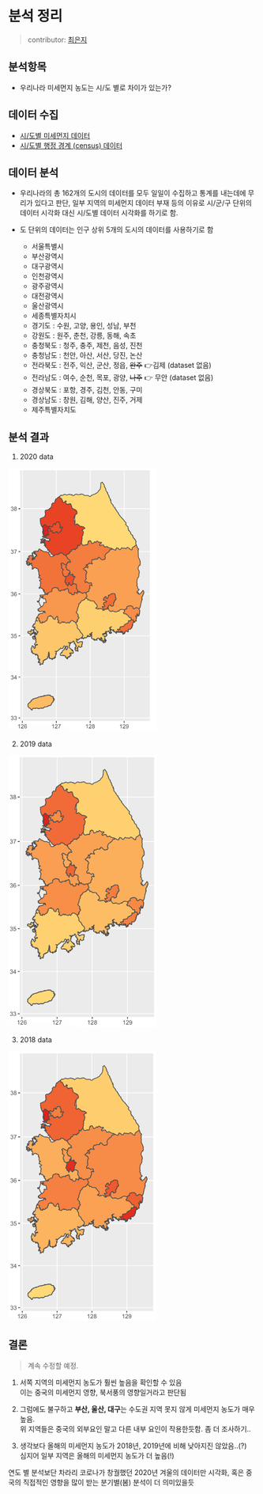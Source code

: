 # 분석 정리

> contributor: [최은지](https://github.com/ChoiEunji0114)

## 분석항목

- 우리나라 미세먼지 농도는 시/도 별로 차이가 있는가?

## 데이터 수집

- [시/도별 미세먼지 데이터](https://aqicn.org/data-platform/register/kr/)
- [시/도별 행정 경계 (census) 데이터](https://sgis.kostat.go.kr/view/index)


## 데이터 분석

- 우리나라의 총 162개의 도시의 데이터를 모두 일일이 수집하고 통계를 내는데에 무리가 있다고 판단, 일부 지역의 미세먼지 데이터 부재 등의 이유로 시/군/구 단위의 데이터 시각화 대신 시/도별 데이터 시각화를 하기로 함.

- 도 단위의 데이터는 인구 상위 5개의 도시의 데이터를 사용하기로 함

    - 서울특별시
    - 부산광역시
    - 대구광역시
    - 인천광역시
    - 광주광역시
    - 대전광역시
    - 울산광역시
    - 세종특별자치시
    - 경기도 : 수원, 고양, 용인, 성남, 부천
    - 강원도 : 원주, 춘천, 강릉, 동해, 속초
    - 충청북도 : 청주, 충주, 제천, 음성, 진천
    - 충청남도 : 천안, 아산, 서산, 당진, 논산
    - 전라북도 : 전주, 익산, 군산, 정읍, ~~완주~~ 👉김제 (dataset 없음)
    - 전라남도 : 여수, 순천, 목포, 광양, ~~나주~~ 👉 무안 (dataset 없음)
    - 경상북도 : 포항, 경주, 김천, 안동, 구미
    - 경상남도 : 창원, 김해, 양산, 진주, 거제
    - 제주특별자치도
    

## 분석 결과

1. 2020 data

<img src="./screenshot/2020map-pm10.png" width="300">

2. 2019 data

<img src="./screenshot/2019map-pm10.png" width="300">

3. 2018 data

<img src="./screenshot/2018map-pm10.png" width="300">


## 결론

> 계속 수정할 예정.

1. 서쪽 지역의 미세먼지 농도가 훨씬 높음을 확인할 수 있음    
이는 중국의 미세먼지 영향, 북서풍의 영향일거라고 판단됨

2. 그럼에도 불구하고 **부산, 울산, 대구**는 수도권 지역 못지 않게 미세먼지 농도가 매우 높음.   
위 지역들은 중국의 외부요인 말고 다른 내부 요인이 작용한듯함. 좀 더 조사하기..


3. 생각보다 올해의 미세먼지 농도가 2018년, 2019년에 비해 낮아지진 않았음..(?)    
심지어 일부 지역은 올해의 미세먼지 농도가 더 높음(!)

연도 별 분석보단 차라리 코로나가 창궐했던 2020년 겨울의 데이터만 시각화, 혹은 중국의 직접적인 영향을 많이 받는 분기별(봄) 분석이 더 의미있을듯


